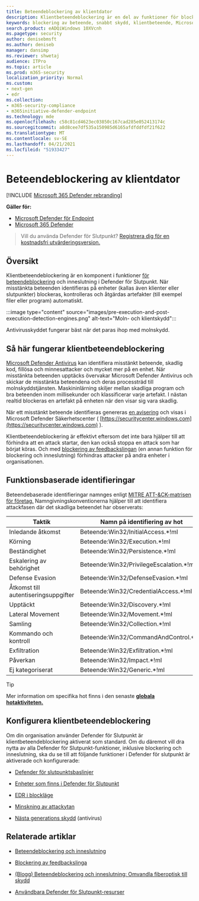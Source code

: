 ```yaml
---
title: Beteendeblockering av klientdator
description: Klientbeteendeblockering är en del av funktioner för blockering och inneslutning i Microsoft Defender för slutpunkt
keywords: blockering av beteende, snabbt skydd, klientbeteende, Microsoft Defender för Slutpunkt
search.product: eADQiWindows 10XVcnh
ms.pagetype: security
author: denisebmsft
ms.author: deniseb
manager: dansimp
ms.reviewer: shwetaj
audience: ITPro
ms.topic: article
ms.prod: m365-security
localization_priority: Normal
ms.custom:
- next-gen
- edr
ms.collection:
- m365-security-compliance
- m365initiative-defender-endpoint
ms.technology: mde
ms.openlocfilehash: c58c81cd4623ec03850c167cad285e052413174c
ms.sourcegitcommit: a8d8cee7df535a150985d6165afdfddfdf21f622
ms.translationtype: MT
ms.contentlocale: sv-SE
ms.lasthandoff: 04/21/2021
ms.locfileid: "51933427"
---
```

# <a name="client-behavioral-blocking"></a>Beteendeblockering av klientdator

[!INCLUDE [Microsoft 365 Defender rebranding](../../includes/microsoft-defender.md)]

**Gäller för:**
- [Microsoft Defender för Endpoint](https://go.microsoft.com/fwlink/p/?linkid=2154037)
- [Microsoft 365 Defender](https://go.microsoft.com/fwlink/?linkid=2118804)

>Vill du använda Defender för Slutpunkt? [Registrera dig för en kostnadsfri utvärderingsversion.](https://www.microsoft.com/microsoft-365/windows/microsoft-defender-atp?ocid=docs-wdatp-assignaccess-abovefoldlink)

## <a name="overview"></a>Översikt

Klientbeteendeblockering är en komponent i funktioner [för beteendeblockering](https://docs.microsoft.com/microsoft-365/security/defender-endpoint/behavioral-blocking-containment) och inneslutning i Defender för Slutpunkt. När misstänkta beteenden identifieras på enheter (kallas även klienter eller slutpunkter) blockeras, kontrolleras och åtgärdas artefakter (till exempel filer eller program) automatiskt. 

:::image type="content" source="images/pre-execution-and-post-execution-detection-engines.png" alt-text="Moln- och klientskydd":::

Antivirusskyddet fungerar bäst när det paras ihop med molnskydd.

## <a name="how-client-behavioral-blocking-works"></a>Så här fungerar klientbeteendeblockering

[Microsoft Defender Antivirus](https://docs.microsoft.com/windows/security/threat-protection/microsoft-defender-antivirus/microsoft-defender-antivirus-in-windows-10) kan identifiera misstänkt beteende, skadlig kod, fillösa och minnesattacker och mycket mer på en enhet. När misstänkta beteenden upptäcks övervakar Microsoft Defender Antivirus och skickar de misstänkta beteendena och deras processträd till molnskyddstjänsten. Maskininlärning skiljer mellan skadliga program och bra beteenden inom millisekunder och klassificerar varje artefakt. I nästan realtid blockeras en artefakt på enheten när den visar sig vara skadlig. 

När ett misstänkt beteende identifieras genereras [en avisering](https://docs.microsoft.com/microsoft-365/security/defender-endpoint/alerts-queue) och visas i Microsoft Defender Säkerhetscenter ( [https://securitycenter.windows.com](https://securitycenter.windows.com) ).

Klientbeteendeblockering är effektivt eftersom det inte bara hjälper till att förhindra att en attack startar, den kan också stoppa en attack som har börjat köras. Och med [blockering av feedbackslingan](feedback-loop-blocking.md) (en annan funktion för blockering och inneslutning) förhindras attacker på andra enheter i organisationen.

## <a name="behavior-based-detections"></a>Funktionsbaserade identifieringar

Beteendebaserade identifieringar namnges enligt [MITRE ATT-&CK-matrisen för företag.](https://attack.mitre.org/matrices/enterprise) Namngivningskonventionerna hjälper till att identifiera attackfasen där det skadliga beteendet har observerats:


|Taktik |   Namn på identifiering av hot |
|----|----|
|Inledande åtkomst | Beteende:Win32/InitialAccess.*!ml |
|Körning  | Beteende:Win32/Execution.*!ml |
|Beständighet    | Beteende:Win32/Persistence.*!ml |
|Eskalering av behörighet   | Beteende:Win32/PrivilegeEscalation.*!ml |
|Defense Evasion    | Beteende:Win32/DefenseEvasion.*!ml |
|Åtkomst till autentiseringsuppgifter  | Beteende:Win32/CredentialAccess.*!ml |
|Upptäckt  | Beteende:Win32/Discovery.*!ml |
|Lateral Movement | Beteende:Win32/Movement.*!ml |
|Samling |   Beteende:Win32/Collection.*!ml |
|Kommando och kontroll | Beteende:Win32/CommandAndControl.*!ml |
|Exfiltration   | Beteende:Win32/Exfiltration.*!ml |
|Påverkan | Beteende:Win32/Impact.*!ml |
|Ej kategoriserat  | Beteende:Win32/Generic.*!ml |

> [!TIP]
> Mer information om specifika hot finns i den senaste **[globala hotaktiviteten.](https://www.microsoft.com/wdsi/threats)**


## <a name="configuring-client-behavioral-blocking"></a>Konfigurera klientbeteendeblockering

Om din organisation använder Defender för Slutpunkt är klientbeteendeblockering aktiverat som standard. Om du däremot vill dra nytta av [](behavioral-blocking-containment.md)alla Defender för Slutpunkt-funktioner, inklusive blockering och inneslutning, ska du se till att följande funktioner i Defender för slutpunkt är aktiverade och konfigurerade:

- [Defender för slutpunktsbaslinjer](https://docs.microsoft.com/microsoft-365/security/defender-endpoint/configure-machines-security-baseline)

- [Enheter som finns i Defender för Slutpunkt](https://docs.microsoft.com/microsoft-365/security/defender-endpoint/onboard-configure)

- [EDR i blockläge](https://docs.microsoft.com/microsoft-365/security/defender-endpoint/edr-in-block-mode)

- [Minskning av attackytan](https://docs.microsoft.com/microsoft-365/security/defender-endpoint/attack-surface-reduction)

- [Nästa generations skydd](https://docs.microsoft.com/windows/security/threat-protection/microsoft-defender-antivirus/configure-microsoft-defender-antivirus-features) (antivirus)

## <a name="related-articles"></a>Relaterade artiklar

- [Beteendeblockering och inneslutning](behavioral-blocking-containment.md)

- [Blockering av feedbackslinga](feedback-loop-blocking.md)

- [(Blogg) Beteendeblockering och inneslutning: Omvandla fiberoptisk till skydd](https://www.microsoft.com/security/blog/2020/03/09/behavioral-blocking-and-containment-transforming-optics-into-protection/)

- [Användbara Defender för Slutpunkt-resurser](https://docs.microsoft.com/microsoft-365/security/defender-endpoint/helpful-resources)

